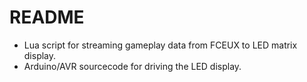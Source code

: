 # README #
- Lua script for streaming gameplay data from FCEUX to LED matrix display.
- Arduino/AVR sourcecode for driving the LED display.